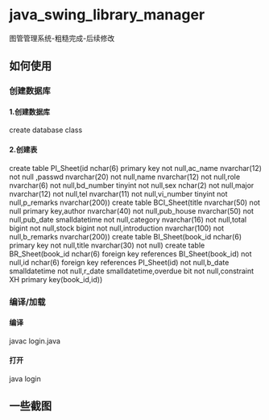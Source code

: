 # java_swing_library_manager
图管管理系统-粗糙完成-后续修改
## 如何使用
### 创建数据库
#### 1.创建数据库
create database class
#### 2.创建表
create table PI_Sheet(id nchar(6) primary key not null,ac_name nvarchar(12) not null ,passwd nvarchar(20) not null,name nvarchar(12) not null,role nvarchar(6) not null,bd_number tinyint not null,sex nchar(2) not null,major nvarchar(12) not null,tel nvarchar(11) not null,vi_number tinyint not null,p_remarks nvarchar(200))
create table BCI_Sheet(title nvarchar(50) not null primary key,author nvarchar(40) not null,pub_house nvarchar(50) not null,pub_date smalldatetime not null,category nvarchar(16) not null,total bigint not null,stock bigint not null,introduction nvarchar(100) not null,b_remarks nvarchar(200))
create table BI_Sheet(book_id nchar(6) primary key not null,title nvarchar(30) not null)
create table BR_Sheet(book_id nchar(6) foreign key references BI_Sheet(book_id) not null,id nchar(6) foreign key references PI_Sheet(id) not null,b_date smalldatetime not null,r_date smalldatetime,overdue bit not null,constraint XH primary key(book_id,id))

### 编译/加载
#### 编译
javac login.java
#### 打开
java login

## 一些截图
